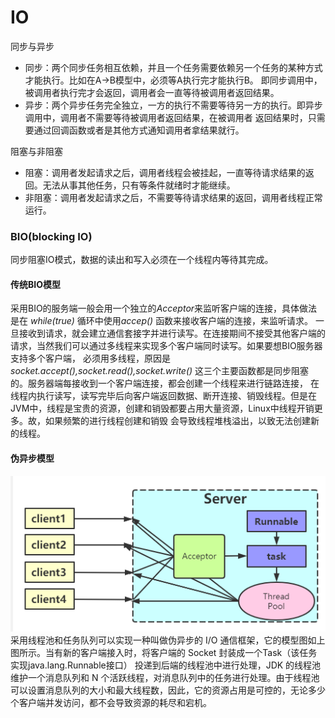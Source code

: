 # IO

同步与异步
- 同步：两个同步任务相互依赖，并且一个任务需要依赖另一个任务的某种方式才能执行。比如在A->B模型中，必须等A执行完才能执行B。
即同步调用中，被调用者执行完才会返回，调用者会一直等待被调用者返回结果。
- 异步：两个异步任务完全独立，一方的执行不需要等待另一方的执行。即异步调用中，调用者不需要等待被调用者返回结果，在被调用者
返回结果时，只需要通过回调函数或者是其他方式通知调用者拿结果就行。  

阻塞与非阻塞
- 阻塞：调用者发起请求之后，调用者线程会被挂起，一直等待请求结果的返回。无法从事其他任务，只有等条件就绪时才能继续。
- 非阻塞：调用者发起请求之后，不需要等待请求结果的返回，调用者线程正常运行。

### BIO(blocking IO)
同步阻塞IO模式，数据的读出和写入必须在一个线程内等待其完成。

#### 传统BIO模型
采用BIO的服务端一般会用一个独立的*Acceptor*来监听客户端的连接，具体做法是在 *while(true)* 循环中使用*accep()* 函数来接收客户端的连接，来监听请求。
一旦接收到请求，就会建立通信套接字并进行读写。在连接期间不接受其他客户端的请求，当然我们可以通过多线程来实现多个客户端同时读写。如果要想BIO服务器支持多个客户端，
必须用多线程，原因是*socket.accept(),socket.read(),socket.write()* 这三个主要函数都是同步阻塞的。服务器端每接收到一个客户端连接，都会创建一个线程来进行链路连接，
在线程内执行读写，读写完毕后向客户端返回数据、断开连接、销毁线程。但是在JVM中，线程是宝贵的资源，创建和销毁都要占用大量资源，Linux中线程开销更多。故，如果频繁的进行线程创建和销毁
会导致线程堆栈溢出，以致无法创建新的线程。

#### 伪异步模型
![BIO-伪异步模型](../../picture/IO-BIO伪异步.PNG)  
采用线程池和任务队列可以实现一种叫做伪异步的 I/O 通信框架，它的模型图如上图所示。当有新的客户端接入时，将客户端的 Socket 封装成一个Task（该任务实现java.lang.Runnable接口）
投递到后端的线程池中进行处理，JDK 的线程池维护一个消息队列和 N 个活跃线程，对消息队列中的任务进行处理。由于线程池可以设置消息队列的大小和最大线程数，因此，它的资源占用是可控的，无论多少个客户端并发访问，都不会导致资源的耗尽和宕机。

